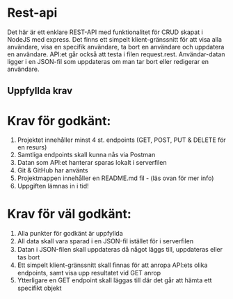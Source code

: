 # Rest-api

Det här är ett enklare REST-API med funktionalitet för CRUD skapat i NodeJS med express. Det finns ett simpelt klient-gränssnitt för att visa alla användare, visa en specifik användare, ta bort en användare och uppdatera en användare. API:et går också att testa i filen request.rest. Användar-datan ligger i en JSON-fil som uppdateras om man tar bort eller redigerar en användare.

## Uppfyllda krav

# Krav för godkänt:

1. Projektet innehåller minst 4 st. endpoints (GET, POST, PUT & DELETE för en resurs)
2. Samtliga endpoints skall kunna nås via Postman
3. Datan som API:et hanterar sparas lokalt i serverﬁlen
4. Git & GitHub har använts
5. Projektmappen innehåller en README.md ﬁl - (läs ovan för mer info)
6. Uppgiften lämnas in i tid!

# Krav för väl godkänt:

1. Alla punkter för godkänt är uppfyllda
2. All data skall vara sparad i en JSON-ﬁl istället för i serverﬁlen
3. Datan i JSON-ﬁlen skall uppdateras då något läggs till, uppdateras eller tas bort
4. Ett simpelt klient-gränssnitt skall ﬁnnas för att anropa API:ets olika endpoints, samt visa upp resultatet vid GET anrop
5. Ytterligare en GET endpoint skall läggas till där det går att hämta ett speciﬁkt objekt
